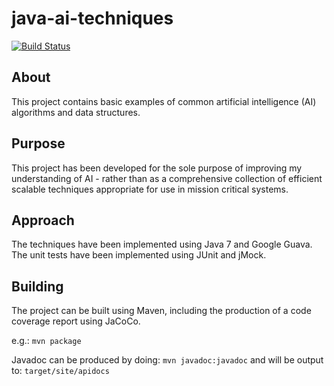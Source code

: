 java-ai-techniques
==================

[![Build Status](https://travis-ci.org/webber-s/java-ai-techniques.png?branch=master)](https://travis-ci.org/webber-s/java-ai-techniques)

## About

This project contains basic examples of common artificial intelligence (AI) algorithms and data structures.

## Purpose

This project has been developed for the sole purpose of improving my understanding of AI - rather than as a comprehensive collection of efficient scalable techniques appropriate for use in mission critical systems.

## Approach

The techniques have been implemented using Java 7 and Google Guava. The unit tests have been implemented using JUnit and jMock.

## Building

The project can be built using Maven, including the production of a code coverage report using JaCoCo.

e.g.: `mvn package`

Javadoc can be produced by doing: `mvn javadoc:javadoc` and will be output to: `target/site/apidocs`